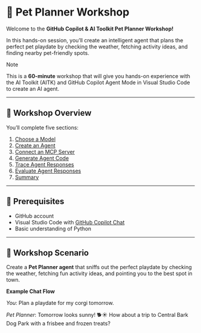 # 🐾 Pet Planner Workshop

Welcome to the **GitHub Copilot & AI Toolkit Pet Planner Workshop!**  

In this hands-on session, you’ll create an intelligent agent that plans the perfect pet playdate by checking the weather, fetching activity ideas, and finding nearby pet-friendly spots.

> [!NOTE]
>This is a **60-minute** workshop that will give you hands-on experience with the AI Toolkit (AITK) and GitHub Copilot Agent Mode in Visual Studio Code to create an AI agent.

---

## 🚀 Workshop Overview

You’ll complete five sections:

1. [Choose a Model](./Modules/01-choose-model.md)  
1. [Create an Agent](./Modules/02-create-agent.md)  
1. [Connect an MCP Server](./Modules/03-connect-mcp-server.md)
1. [Generate Agent Code](./Modules/04-generate-agent-code.md)
1. [Trace Agent Responses](./Modules/05-trace-agent-responses.md)  
1. [Evaluate Agent Responses](./Modules/06-evaluate-agent-responses.md)
1. [Summary](./Modules/07-summary.md)

---

## 🧰 Prerequisites

- GitHub account  
- Visual Studio Code with [GitHub Copilot Chat](https://github.com/features/copilot)
- Basic understanding of Python

---

## 🐶 Workshop Scenario

Create a **Pet Planner agent** that sniffs out the perfect playdate by checking the weather, fetching fun activity ideas, and pointing you to the best spot in town.

**Example Chat Flow**

*You*: Plan a playdate for my corgi tomorrow.

*Pet Planner*: Tomorrow looks sunny! 🐕☀️ How about a trip to Central Bark Dog Park with a frisbee and frozen treats?
